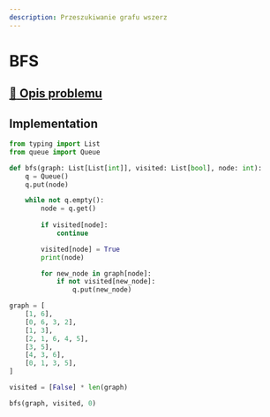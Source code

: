 ```yaml
---
description: Przeszukiwanie grafu wszerz
---
```


# BFS

## [:link: Opis problemu](../../../../algorithms/graphs/bfs.md)

## Implementation

```python linenums="1"
from typing import List
from queue import Queue

def bfs(graph: List[List[int]], visited: List[bool], node: int):
    q = Queue()
    q.put(node)

    while not q.empty():
        node = q.get()
        
        if visited[node]:
            continue

        visited[node] = True
        print(node)

        for new_node in graph[node]:
            if not visited[new_node]:
                q.put(new_node)

graph = [
	[1, 6],
	[0, 6, 3, 2],
	[1, 3],
	[2, 1, 6, 4, 5],
	[3, 5],
	[4, 3, 6],
	[0, 1, 3, 5],
]

visited = [False] * len(graph)

bfs(graph, visited, 0)
```
